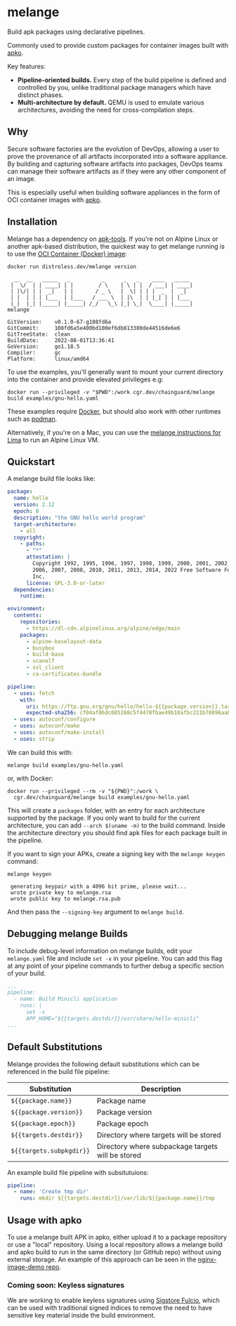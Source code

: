 # melange

Build apk packages using declarative pipelines.

Commonly used to provide custom packages for container images built with [apko][apko].

Key features:

 - **Pipeline-oriented builds.** Every step of the build pipeline is defined and
   controlled by you, unlike traditional package managers which have distinct
   phases.
 - **Multi-architecture by default.** QEMU is used to emulate various
   architectures, avoiding the need for cross-compilation steps.

## Why

Secure software factories are the evolution of DevOps, allowing a
user to prove the provenance of all artifacts incorporated
into a software appliance.  By building and capturing software
artifacts into packages, DevOps teams can manage their software
artifacts as if they were any other component of an image.

This is especially useful when building software appliances in
the form of OCI container images with [apko][apko].

   [apko]: https://github.com/chainguard-dev/apko

## Installation

Melange has a dependency on [apk-tools](https://gitlab.alpinelinux.org/alpine/apk-tools). If you're not on Alpine Linux or another apk-based distribution, the quickest way to get melange running is to use the [OCI Container (Docker) image](https://github.com/distroless/melange):

```shell
docker run distroless.dev/melange version
```
```
  __  __   _____   _          _      _   _    ____   _____
 |  \/  | | ____| | |        / \    | \ | |  / ___| | ____|
 | |\/| | |  _|   | |       / _ \   |  \| | | |  _  |  _|
 | |  | | | |___  | |___   / ___ \  | |\  | | |_| | | |___
 |_|  |_| |_____| |_____| /_/   \_\ |_| \_|  \____| |_____|
melange

GitVersion:    v0.1.0-67-g108fd6a
GitCommit:     108fd6a5e400bd100ef6db813380de44516de6e6
GitTreeState:  clean
BuildDate:     2022-08-01T13:36:41
GoVersion:     go1.18.5
Compiler:      gc
Platform:      linux/amd64
```

To use the examples, you'll generally want to mount your current directory into the container and provide elevated privileges e.g:

```shell
docker run --privileged -v "$PWD":/work cgr.dev/chainguard/melange build examples/gnu-hello.yaml
```

These examples require [Docker](https://docs.docker.com/get-docker/), but should also work with other runtimes such as [podman](https://podman.io/getting-started/installation).

Alternatively, if you're on a Mac, you can use the [melange instructions for Lima](https://github.com/chainguard-dev/melange/blob/main/mac/README.md#Lima) to run an Alpine Linux VM.

## Quickstart

A melange build file looks like:

```yaml
package:
  name: hello
  version: 2.12
  epoch: 0
  description: "the GNU hello world program"
  target-architecture:
    - all
  copyright:
    - paths:
      - "*"
      attestation: |
        Copyright 1992, 1995, 1996, 1997, 1998, 1999, 2000, 2001, 2002, 2005,
        2006, 2007, 2008, 2010, 2011, 2013, 2014, 2022 Free Software Foundation,
        Inc.
      license: GPL-3.0-or-later
  dependencies:
    runtime:

environment:
  contents:
    repositories:
      - https://dl-cdn.alpinelinux.org/alpine/edge/main
    packages:
      - alpine-baselayout-data
      - busybox
      - build-base
      - scanelf
      - ssl_client
      - ca-certificates-bundle

pipeline:
  - uses: fetch
    with:
      uri: https://ftp.gnu.org/gnu/hello/hello-${{package.version}}.tar.gz
      expected-sha256: cf04af86dc085268c5f4470fbae49b18afbc221b78096aab842d934a76bad0ab
  - uses: autoconf/configure
  - uses: autoconf/make
  - uses: autoconf/make-install
  - uses: strip
```

We can build this with:

```shell
melange build examples/gnu-hello.yaml
```

or, with Docker:

```shell
docker run --privileged --rm -v "${PWD}":/work \
  cgr.dev/chainguard/melange build examples/gnu-hello.yaml
```

This will create a `packages` folder, with an entry for each architecture supported by the package. If you only want to build for the current architecture, you can add `--arch $(uname -m)` to the build command. Inside the architecture directory you should find apk files for each package built in the pipeline.

If you want to sign your APKs, create a signing key with the `melange keygen` command:

```shell
melange keygen
```
```
 generating keypair with a 4096 bit prime, please wait...
 wrote private key to melange.rsa
 wrote public key to melange.rsa.pub
```

And then pass the `--signing-key` argument to `melange build`.

## Debugging melange Builds

To include debug-level information on melange builds, edit your `melange.yaml` file and include `set -x` in your pipeline. You can add this flag at any point of your pipeline commands to further debug a specific section of your build.

```yaml
...
pipeline:
  - name: Build Minicli application
    runs: |
      set -x
      APP_HOME="${{targets.destdir}}/usr/share/hello-minicli"
...
```

## Default Substitutions

Melange provides the following default substitutions which can be referenced in the build file pipeline:

| **Substitution**         | **Description**                                   |
|--------------------------|---------------------------------------------------|
| `${{package.name}}`      | Package name                                      |
| `${{package.version}}`   | Package version                                   |
| `${{package.epoch}}`     | Package epoch                                     |
| `${{targets.destdir}}`   | Directory where targets will be stored            |
| `${{targets.subpkgdir}}` | Directory where subpackage targets will be stored |

An example build file pipeline with subsitutuions:

```yaml
pipeline:
  - name: 'Create tmp dir'
    runs: mkdir ${{targets.destdir}}/var/lib/${{package.name}}/tmp
```

## Usage with apko

To use a melange built APK in apko, either upload it to a package repository or use a "local" repository. Using a local repository allows a melange build and apko build to run in the same directory (or GitHub repo) without using external storage.
An example of this approach can be seen in the [nginx-image-demo repo](https://github.com/chainguard-dev/nginx-image-demo/).

### Coming soon: Keyless signatures

We are working to enable keyless signatures using [Sigstore Fulcio](https://github.com/SigStore/fulcio), which can be used with traditional signed indices to remove the need to have sensitive key material inside the build environment.
